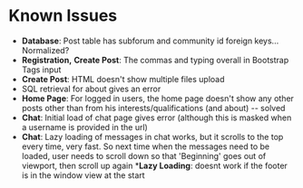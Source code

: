 # Known Issues

* __Database__: Post table has subforum and community id foreign keys... Normalized?
* __Registration,__ __Create Post__: The commas and typing overall in Bootstrap Tags input
* __Create Post__: HTML doesn't show multiple files upload
* SQL retrieval for about gives an error
* __Home Page__: For logged in users, the home page doesn't show any other posts other than from his interests/qualifications (and about) -- solved
* __Chat__: Initial load of chat page gives error (although this is masked when a username is provided in the url)
* __Chat__: Lazy loading of messages in chat works, but it scrolls to the top every time, very fast. So next time when the messages need to be loaded, user needs to scroll down so that 'Beginning' goes out of viewport, then scroll up again
*__Lazy Loading__: doesnt work if the footer is in the window view at the start

